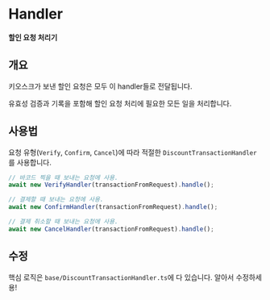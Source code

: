 # Handler

**할인 요청 처리기**

## 개요

키오스크가 보낸 할인 요청은 모두 이 handler들로 전달됩니다.

유효성 검증과 기록을 포함해 할인 요청 처리에 필요한 모든 일을 처리합니다.

## 사용법

요청 유형(`Verify`, `Confirm`, `Cancel`)에 따라 적절한 `DiscountTransactionHandler`를 사용합니다.

```ts
// 바코드 찍을 때 보내는 요청에 사용.
await new VerifyHandler(transactionFromRequest).handle();

// 결제할 때 보내는 요청에 사용.
await new ConfirmHandler(transactionFromRequest).handle();

// 결제 취소할 때 보내는 요청에 사용.
await new CancelHandler(transactionFromRequest).handle();
```

## 수정

핵심 로직은 `base/DiscountTransactionHandler.ts`에 다 있습니다. 알아서 수정하세용!
